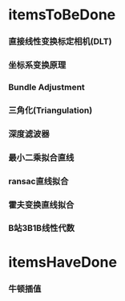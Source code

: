 # itemsToBeDone
### 直接线性变换标定相机(DLT)
### 坐标系变换原理
### Bundle Adjustment
### 三角化(Triangulation)
### 深度滤波器
### 最小二乘拟合直线
### ransac直线拟合
### 霍夫变换直线拟合
### B站3B1B线性代数
# itemsHaveDone
### 牛顿插值

